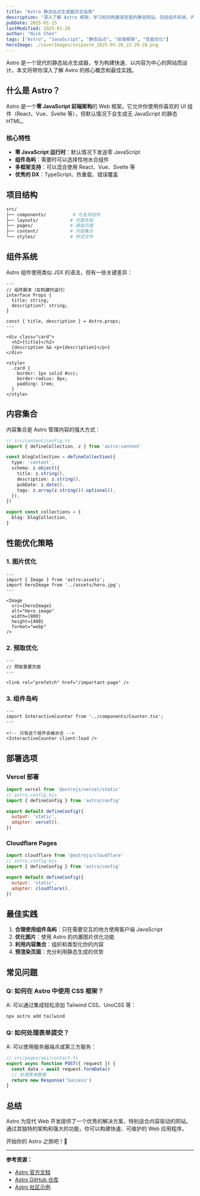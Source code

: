 ```yaml
---
title: "Astro 静态站点生成器完全指南"
description: "深入了解 Astro 框架，学习如何构建高性能的静态网站，包括组件系统、内容集合和部署策略。"
pubDate: 2025-01-15
lastModified: 2025-01-20
author: "Nick Chen"
tags: ["Astro", "JavaScript", "静态站点", "前端框架", "性能优化"]
heroImage: ./coverImages/snipaste_2025-01-26_22-20-28.png
---
```


Astro 是一个现代的静态站点生成器，专为构建快速、以内容为中心的网站而设计。本文将带你深入了解 Astro 的核心概念和最佳实践。

## 什么是 Astro？

Astro 是一个**零 JavaScript 前端架构**的 Web 框架。它允许你使用你喜欢的 UI 组件（React、Vue、Svelte 等），但默认情况下会生成无 JavaScript 的静态 HTML。

### 核心特性

- **零 JavaScript 运行时**：默认情况下发送零 JavaScript
- **组件岛屿**：需要时可以选择性地水合组件
- **多框架支持**：可以混合使用 React、Vue、Svelte 等
- **优秀的 DX**：TypeScript、热重载、错误覆盖

## 项目结构

```bash
src/
├── components/          # 可复用组件
├── layouts/            # 页面布局
├── pages/              # 路由页面
├── content/            # 内容集合
└── styles/             # 样式文件
```

## 组件系统

Astro 组件使用类似 JSX 的语法，但有一些关键差异：

```astro
---
// 组件脚本（在构建时运行）
interface Props {
  title: string;
  description?: string;
}

const { title, description } = Astro.props;
---

<div class="card">
  <h2>{title}</h2>
  {description && <p>{description}</p>}
</div>

<style>
  .card {
    border: 1px solid #ccc;
    border-radius: 8px;
    padding: 1rem;
  }
</style>
```

## 内容集合

内容集合是 Astro 管理内容的强大方式：

```typescript
// src/content/config.ts
import { defineCollection, z } from 'astro:content'

const blogCollection = defineCollection({
  type: 'content',
  schema: z.object({
    title: z.string(),
    description: z.string(),
    pubDate: z.date(),
    tags: z.array(z.string()).optional(),
  }),
})

export const collections = {
  blog: blogCollection,
}
```

## 性能优化策略

### 1. 图片优化

```astro
---
import { Image } from 'astro:assets';
import heroImage from '../assets/hero.jpg';
---

<Image
  src={heroImage}
  alt="Hero image"
  width={800}
  height={400}
  format="webp"
/>
```

### 2. 预取优化

```astro
---
// 预取重要页面
---

<link rel="prefetch" href="/important-page" />
```

### 3. 组件岛屿

```astro
---
import InteractiveCounter from '../components/Counter.tsx';
---

<!-- 只有这个组件会被水合 -->
<InteractiveCounter client:load />
```

## 部署选项

### Vercel 部署

```javascript
import vercel from '@astrojs/vercel/static'
// astro.config.mjs
import { defineConfig } from 'astro/config'

export default defineConfig({
  output: 'static',
  adapter: vercel(),
})
```

### Cloudflare Pages

```javascript
import cloudflare from '@astrojs/cloudflare'
// astro.config.mjs
import { defineConfig } from 'astro/config'

export default defineConfig({
  output: 'static',
  adapter: cloudflare(),
})
```

## 最佳实践

1. **合理使用组件岛屿**：只在需要交互的地方使用客户端 JavaScript
2. **优化图片**：使用 Astro 的内置图片优化功能
3. **利用内容集合**：组织和类型化你的内容
4. **预渲染页面**：充分利用静态生成的优势

## 常见问题

### Q: 如何在 Astro 中使用 CSS 框架？

A: 可以通过集成轻松添加 Tailwind CSS、UnoCSS 等：

```bash
npx astro add tailwind
```

### Q: 如何处理表单提交？

A: 可以使用服务器端点或第三方服务：

```typescript
// src/pages/api/contact.ts
export async function POST({ request }) {
  const data = await request.formData()
  // 处理表单数据
  return new Response('Success')
}
```

## 总结

Astro 为现代 Web 开发提供了一个优秀的解决方案，特别适合内容驱动的网站。通过其独特的架构和强大的功能，你可以构建快速、可维护的 Web 应用程序。

开始你的 Astro 之旅吧！🚀

---

**参考资源：**

- [Astro 官方文档](https://docs.astro.build/)
- [Astro GitHub 仓库](https://github.com/withastro/astro)
- [Astro 社区示例](https://github.com/withastro/astro/tree/main/examples)
